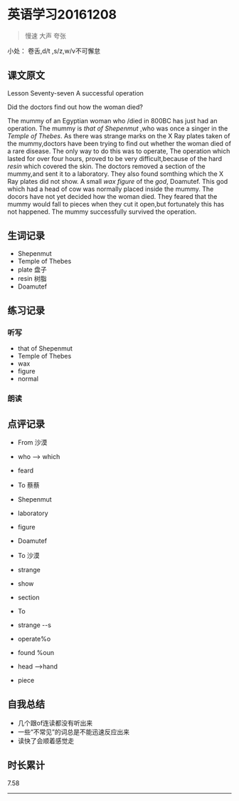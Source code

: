 # 英语学习20161208

> 慢速 大声 夸张

小处： 卷舌,d/t ,s/z,w/v不可懈怠

## 课文原文

Lesson Seventy-seven  A successful operation

Did the doctors find out how the woman died?

The mummy of an Egyptian woman who /died in 800BC has just had  an operation.
The mummy is _that of Shepenmut_ ,who was once a singer in the _Temple of Thebes_.
As there was strange marks on the X Ray plates taken of the mummy,doctors have been trying  to find out whether the woman died of a rare disease.
The only  way to  do this was to operate,
The operation which lasted for over four hours, proved to be very difficult,because of the hard _resin_  which covered the skin.
The doctors removed a section of the mummy,and sent it to a laboratory.
They also found somthing which the X Ray plates did not show.
A small _wax_ _figure_ of the _god_, Doamutef.
This god which had a head of cow was normally placed inside the mummy.
The docors have not yet decided how the woman died.
They feared that the mummy would fall to pieces when they cut it open,but fortunately this has not happened. 
The mummy successfully survived the operation.

## 生词记录
* Shepenmut
* Temple of Thebes
* plate 盘子
* resin 树脂
* Doamutef
 
## 练习记录

### 听写
* that of Shepenmut
* Temple of Thebes
* wax 
* figure
* normal

### 朗读

## 点评记录
* From 沙漠
 * who --> which
 * feard


* To  蔡蔡
 * Shepenmut
 * laboratory
 * figure
 * Doamutef

* To 沙漠
 * strange
 * show
 * section

* To 
 * strange --s
 * operate%o
 * found %oun
 * head -->hand 
 * piece

## 自我总结
* 几个跟of连读都没有听出来
* 一些“不常见”的词总是不能迅速反应出来
* 读快了会顺着感觉走 

## 时长累计
7.58

---
